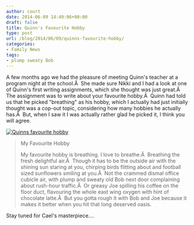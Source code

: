 ```yaml
---
author: court
date: 2014-06-09 14:49:06+00:00
draft: false
title: Quinn's Favourite Hobby
type: post
url: /blog/2014/06/09/quinns-favourite-hobby/
categories:
- Family News
tags:
- plump sweaty Bob
---
```


A few months ago we had the pleasure of meeting Quinn's teacher at a program night at the school.Â  She made sure Nikki and I had a look at one of Quinn's first writing assignments, which she thought was just great.Â  The assignment was to write about your favourite hobby.Â  Quinn had told us that he picked "breathing" as his hobby, which I actually had just initially thought was a cop-out topic, considering how many hobbies he actually has.Â  But, when I saw it I was actually rather glad he picked it, I think you will agree.

[![Quinns favourite hobby](http://www.vallentyne.com/blog/wp-content/uploads/2014/06/WP_20140220_001-576x1024.jpg)
](http://www.vallentyne.com/blog/2014/06/09/quinns-favourite-hobby/wp_20140220_001/)




<blockquote>My Favourite Hobby

My favourite hobby is breathing. I love to breathe.Â  Breathing the fresh delightful air.Â  Though it has to be the outside air with the shining sun staring at you, chirping birds flitting about and football sized sunflowers smiling at you.Â  Not the crammed dismal office cubicle air, with plump and sweaty old Bob next door complaining about rush-hour traffic.Â  Or greasy Joe spilling his coffee on the floor duct, flavouring the whole east wing oxygen with hint of chocolate latte.Â  But you gotta rough it with Bob and Joe because it makes it better when you hit that long deserved oasis.</blockquote>




Stay tuned for Cael's masterpiece....
